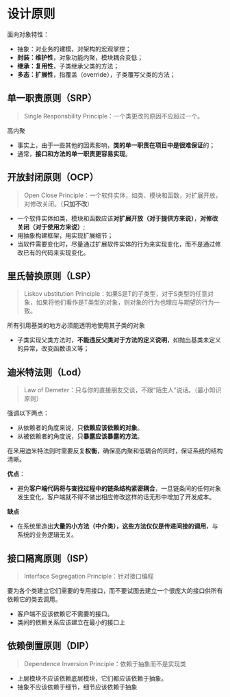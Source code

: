 # 设计原则

面向对象特性：

- 抽象：对业务的建模，对架构的宏观掌控；
- **封装：维护性**，对象功能内聚，模块耦合变低；
- **继承：复用性**，子类继承父类的方法；
- **多态：扩展性**，指覆盖（override），子类覆写父类的方法；



## 单一职责原则（SRP）

> Single Responsbility Principle：一个类更改的原因不应超过一个。

高内聚

- 事实上，由于一些其他的因素影响，**类的单一职责在项目中是很难保证**的；
- 通常，**接口和方法的单一职责更容易实现**。



## 开放封闭原则（OCP）

> Open Close Principle：一个软件实体，如类、模块和函数，对扩展开放，对修改关闭。（**只加不改**）

- 一个软件实体如类，模块和函数应该**对扩展开放（对于提供方来说）**，**对修改关闭（对于使用方来说）**;
- 用抽象构建框架，用实现扩展细节；
- 当软件需要变化时，尽量通过扩展软件实体的行为来实现变化，而不是通过修改已有的代码来实现变化。



## 里氏替换原则（LSP）

> Liskov ubstitution Principle：如果S是T的子类型，对于S类型的任意对象，如果将他们看作是T类型的对象，则对象的行为也理应与期望的行为一致。

所有引用基类的地方必须能透明地使用其子类的对象

- 子类实现父类方法时，**不能违反父类对于方法的定义说明**，如抛出基类未定义的异常，改变函数语义等；



## 迪米特法则（Lod）

> Law of Demeter：只与你的直接朋友交谈，不跟“陌生人”说话。（最小知识原则）

强调以下两点：

- 从依赖者的角度来说，只**依赖应该依赖的对象**。
- 从被依赖者的角度说，只**暴露应该暴露的方法**。

在釆用迪米特法则时需要反复**权衡**，确保高内聚和低耦合的同时，保证系统的结构清晰。

**优点**：

- 避免**客户端代码将与查找过程中的链条结构紧密耦合**，一旦链条间的任何对象发生变化，客户端就不得不做出相应修改这样的话无形中增加了开发成本。

**缺点**

- 在系统里造出**大量的小方法（中介类），这些方法仅仅是传递间接的调用**，与系统的业务逻辑无关。



## 接口隔离原则（ISP）

> Interface Segregation Principle：针对接口编程

要为各个类建立它们需要的专用接口，而不要试图去建立一个很庞大的接口供所有依赖它的类去调用。

- 客户端不应该依赖它不需要的接口。
- 类间的依赖关系应该建立在最小的接口上



## 依赖倒置原则（DIP）

> Dependence Inversion Principle：依赖于抽象而不是实现类

- 上层模块不应该依赖底层模块，它们都应该依赖于抽象。
- 抽象不应该依赖于细节，细节应该依赖于抽象